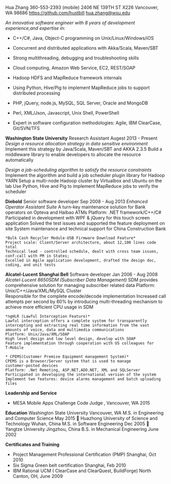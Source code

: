 Hua Zhang
360-553-2393 (mobile)
2406 NE 139TH ST X226  Vancouver, WA 98686
https://github.com/hustbill
hua.zhang@wsu.edu

*An innovative software engineer with 8 years of development experience,and expertise in*:

-   C++/C\#, Java, Object-C programming on Unix/Linux/Windows/iOS

-   Concurrent and distributed applications with Akka/Scala, Maven/SBT

-   Strong multithreading, debugging and troubleshooting skills

-   Cloud computing, Amazon Web Service, EC2, REST/SOAP

-   Hadoop HDFS and MapReduce framework internals

-   Using Python, Hive/Pig to implement MapReduce jobs to support
    distributed processing

-   PHP, jQuery, node.js, MySQL, SQL Server, Oracle and MongoDB

-   Perl, XML/Json, Javascript, Unix Shell, PowerShell

-   Expert in software configuration methodologies: Agile, IBM
    ClearCase, Git/SVN/TFS

**Washington State University**   Research Assistant  Augest 2013 - Present 
    *Design a resource allocation strategy in data sensitive environment*
    Implement this strategy by Java/Scala, Maven/SBT and AKKA 2.3.5
    Build a middleware library to enable developers to allocate the
    resource automatically

   *Design a job-scheduling algorithm to satisfy the resource constraints*
    Implement the algorithm and build a job scheduler plugin library for Hadoop YARN
    Setup a multi-node Hadoop cluster by Virtualbox and Ubuntu on the lab
    Use Python, Hive and Pig to implement MapReduce jobs to verify the scheduler

**Diebold**				Senior software developer   Sep 2008 - Aug 2013
 	*Enhanced Operator Assistant Suite*
    A turn-key maintenance solution for Bank operators on Opteva and Haibao ATMs
    Platform: .NET framework/C++/C#
    Participated in development with WPF & jQuery for this touch screen application
    Solved the test issues and supported the feature deployment on site
    System maintenance and technical support for China Construction Bank

    *Bulk Cash Recycler Module-USB Firmware Download Feature*
    Project scale: Client/Server architecture, about 12,100 lines code  total
    Technical lead - controlled schedule, dealt with cross team issues,
    conf-call with PM in States;
    Excelled in Agile application development, drafted the design doc,
    coding, and unit tests

  **Alcatel-Lucent Shanghai Bell**    Software developer    Jan 2006 - Aug 2008
    *Alcatel-Lucent 8650SDM (Subscriber Data Management)*
    SDM provides comprehensive solution for managing subscriber related data
    Platform: Unix/C++/Java/XML/MySQL Cluster\
    Responsible for the complete encode/decode implementation Increased
    call attempts per second by 60% by introducing multi-threading
    mechanism to achieve more efficient CPU usage in SDM

    *ngHLR (Lawful Interception Feature)*
    Lawful interception offers a complete system for transparently
    intercepting and extracting real time information from the vast
    amounts of voice, data and multimedia communications
    Platform: Unix/Java/XML/SOAP
    High level design and low level design, develop with SOAP
    Feature implementation through cooperation with US colleagues for
    T-Mobile
   
    * CPEMS(Customer Premise Equipment management System)*
    CPEMS is a Browser/Server system that is used to manage
    customer-posted devices
    Platform: .Net Remoting, ASP.NET,ADO.NET, XML and SQLServer
    Participated in developing the international version of the system
    Implement two features: device alarms management and batch uploading
    files

**Leadership and Service**
-   MESA Mobile Apps Challenge Code Judge , Vancouver, WA 2015

**Education**
Washington State University 					        Vancouver, WA 
M.S. in Engineering and Computer Science               May 2015

Huazhong University of Science and Technology     Wuhan, China
M.S. in Software Engineering                                     Dec 2005

Yangtze University 							       Jingzhou, China
B.S. in Mechanical Engineering                                   June 2002

**Certificates and Training**
-   Project Management Professional Certification (PMP) Shanghai,  Oct  2010
-   Six Sigma Green belt certification Shanghai,  Feb 2010
-   IBM Rational UCM ( ClearCase and ClearQuest, BuildForge) North Canton, OH, June 2009


